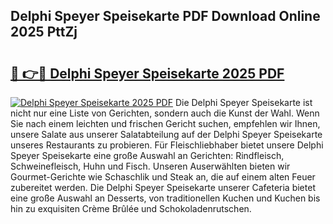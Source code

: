 ## Delphi Speyer Speisekarte PDF Download Online 2025 PttZj

# <h2><a href="http://gcdksow.nevu.top/?p=Delphi+Speyer+Speisekarte">🔗 👉🔴 Delphi Speyer Speisekarte 2025 PDF</a></h2>

[![Delphi Speyer Speisekarte 2025 PDF](https://i.imgur.com/dBaPXMq.png)](http://gcdksow.nevu.top/?p=Delphi+Speyer+Speisekarte)
Die Delphi Speyer Speisekarte ist nicht nur eine Liste von Gerichten, sondern auch die Kunst der Wahl. Wenn Sie nach einem leichten und frischen Gericht suchen, empfehlen wir Ihnen, unsere Salate aus unserer Salatabteilung auf der Delphi Speyer Speisekarte unseres Restaurants zu probieren. Für Fleischliebhaber bietet unsere Delphi Speyer Speisekarte eine große Auswahl an Gerichten: Rindfleisch, Schweinefleisch, Huhn und Fisch. Unseren Auserwählten bieten wir Gourmet-Gerichte wie Schaschlik und Steak an, die auf einem alten Feuer zubereitet werden. Die Delphi Speyer Speisekarte unserer Cafeteria bietet eine große Auswahl an Desserts, von traditionellen Kuchen und Kuchen bis hin zu exquisiten Crème Brûlée und Schokoladenrutschen.
